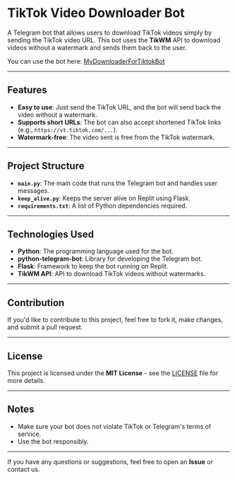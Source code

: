 # TikTok Video Downloader Bot

A Telegram bot that allows users to download TikTok videos simply by sending the TikTok video URL. This bot uses the **TikWM** API to download videos without a watermark and sends them back to the user.

You can use the bot here: [MyDownloaderForTiktokBot](https://t.me/MyDownloaderForTiktokBot)

---

## Features
- **Easy to use**: Just send the TikTok URL, and the bot will send back the video without a watermark.
- **Supports short URLs**: The bot can also accept shortened TikTok links (e.g., `https://vt.tiktok.com/...`).
- **Watermark-free**: The video sent is free from the TikTok watermark.

---

## Project Structure
- **`main.py`**: The main code that runs the Telegram bot and handles user messages.
- **`keep_alive.py`**: Keeps the server alive on Replit using Flask.
- **`requirements.txt`**: A list of Python dependencies required.

---

## Technologies Used
- **Python**: The programming language used for the bot.
- **python-telegram-bot**: Library for developing the Telegram bot.
- **Flask**: Framework to keep the bot running on Replit.
- **TikWM API**: API to download TikTok videos without watermarks.

---

## Contribution

If you'd like to contribute to this project, feel free to fork it, make changes, and submit a pull request.

---

## License
This project is licensed under the **MIT License** - see the [LICENSE](LICENSE) file for more details.

---

## Notes

- Make sure your bot does not violate TikTok or Telegram's terms of service.
- Use the bot responsibly.

---

If you have any questions or suggestions, feel free to open an **Issue** or contact us.
